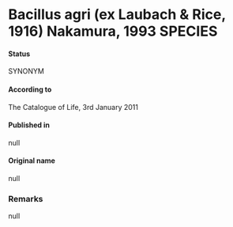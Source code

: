 # Bacillus agri (ex Laubach & Rice, 1916) Nakamura, 1993 SPECIES

#### Status
SYNONYM

#### According to
The Catalogue of Life, 3rd January 2011

#### Published in
null

#### Original name
null

### Remarks
null